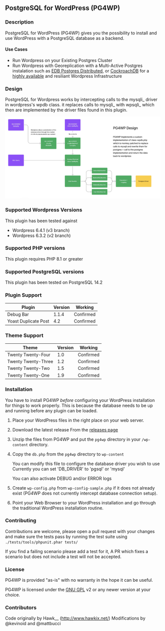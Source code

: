 ## PostgreSQL for WordPress (PG4WP) 

### Description 

PostgreSQL for WordPress (PG4WP) gives you the possibility to install and use WordPress with a PostgreSQL database as a backend.

#### Use Cases

- Run Wordpress on your Existing Postgres Cluster
- Run Wordpress with Georeplication with a Multi-Active Postgres instalation such as [EDB Postgres Distributed](https://www.enterprisedb.com/products/edb-postgres-distributed), or [CockroachDB](https://www.cockroachlabs.com/serverless/) for a [highly available](https://www.cockroachlabs.com/blog/brief-history-high-availability/) and resiliant Wordpress Infrastructure

### Design

PostgreSQL for Wordpress works by intercepting calls to the mysqli_ driver in wordpress's wpdb class.
it replaces calls to mysqli_ with wpsqli_ which then are implemented by the driver files found in this plugin. 

![PG4WP Design](docs/images/pg4wp_design.png)

### Supported Wordpress Versions

This plugin has been tested against 
- Wordpress 6.4.1 (v3 branch)
- Wordpress 6.3.2 (v2 branch)

### Supported PHP versions

This plugin requires PHP 8.1 or greater

### Supported PostgreSQL versions

This plugin has been tested on PostgreSQL 14.2

### Plugin Support

| Plugin                 | Version     | Working   |
| -----------            | ----------- | --------- |
| Debug Bar              | 1.1.4       | Confirmed |
| Yoast Duplicate Post   | 4.2         | Confirmed |

### Theme Support

| Theme                 | Version     | Working   |
| -----------           | ----------- | --------- |
| Twenty Twenty-Four    | 1.0         | Confirmed |
| Twenty Twenty-Three   | 1.2         | Confirmed |
| Twenty Twenty-Two     | 1.5         | Confirmed |
| Twenty Twenty-One     | 1.9         | Confirmed |

### Installation

You have to install PG4WP *before* configuring your WordPress installation for things to work properly. 
This is because the database needs to be up and running before any plugin can be loaded.

1.  Place your WordPress files in the right place on your web server.

1.  Download the latest release From the [releases page](https://github.com/PostgreSQL-For-Wordpress/postgresql-for-wordpress/releases)

1.	Unzip the files from PG4WP and put the `pg4wp` directory in your `/wp-content` directory.

1.	Copy the `db.php` from the `pg4wp` directory to `wp-content`
	
	You can modify this file to configure the database driver you wish to use
	Currently you can set 'DB_DRIVER' to 'pgsql' or 'mysql'
	
	You can also activate DEBUG and/or ERROR logs

1.	Create `wp-config.php` from `wp-config-sample.php` if it does not already exist (PG4WP does not currently intercept database connection setup).

1.	Point your Web Browser to your WordPress installation and go through the traditional WordPress installation routine.


### Contributing

Contributions are welcome, please open a pull request with your changes and make sure the tests pass by running the test suite using
`./tests/tools/phpunit.phar tests/`

If you find a failing scenario please add a test for it, A PR which fixes a scenario but does not include a test will not be accepted. 

### License
PG4WP is provided "as-is" with no warranty in the hope it can be useful.

PG4WP is licensed under the [GNU GPL](http://www.gnu.org/licenses/gpl.html "GNU GPL") v2 or any newer version at your choice.

### Contributors
Code originally by Hawk__ (http://www.hawkix.net/)
Modifications by @kevinoid and @mattbucci
